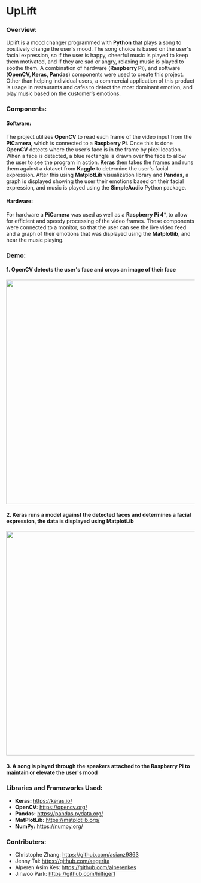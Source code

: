 # UpLift
### Overview:
Uplift is a mood changer programmed with **Python** that plays a song to positively change the user's mood. The song choice is based on the user's facial expression, so if the user is happy, cheerful music is played to keep them motivated, and if they are sad or angry, relaxing music is played to soothe them. A combination of hardware (**Raspberry Pi**), and software (**OpenCV, Keras, Pandas**) components were used to create this project. 
<br />
Other than helping individual users, a commercial application of this product is usage in restaurants and cafes to detect the most dominant emotion, and play music based on the customer’s emotions.


### Components:
#### Software:
The project utilizes **OpenCV** to read each frame of the video input from the **PiCamera**, which is connected to a **Raspberry Pi**. Once this is done **OpenCV** detects where the user’s face is in the frame by pixel location. When a face is detected, a blue rectangle is drawn over the face to allow the user to see the program in action. **Keras** then takes the frames and runs them against a dataset from **Kaggle** to determine the user's facial expression. After this using **MatplotLib** visualization library and **Pandas**, a graph is displayed showing the user their emotions based on their facial expression, and music is played using the **SimpleAudio** Python package.

#### Hardware:
For hardware a **PiCamera** was used as well as a **Raspberry Pi 4***, to allow for efficient and speedy processing of the video frames. These components were connected to a monitor, so that the user can see the live video feed and a graph of their emotions that was displayed using the **Matplotlib**, and hear the music playing.


### Demo:
#### 1. OpenCV detects the user's face and crops an image of their face
<img src="https://user-images.githubusercontent.com/66835262/103143615-f19e3880-46e7-11eb-9e94-6a8dc7155ed4.png" width="600px">

#### 2. Keras runs a model against the detected faces and determines a facial expression, the data is displayed using MatplotLib
<img src="https://user-images.githubusercontent.com/66835262/103143643-6a9d9000-46e8-11eb-82e7-1dae90e5593f.png" width="600px">

#### 3. A song is played through the speakers attached to the Raspberry Pi to maintain or elevate the user's mood 


### Libraries and Frameworks Used:
* **Keras:** https://keras.io/
* **OpenCV:** https://opencv.org/
* **Pandas:** https://pandas.pydata.org/
* **MatPlotLib:** https://matplotlib.org/
* **NumPy:** https://numpy.org/


### Contributers:
* Christophe Zhang: https://github.com/asianz9863
* Jenny Tai: https://github.com/aegerita
* Alperen Asim Kes: https://github.com/alperenkes
* Jinwoo Park: https://github.com/hilfiger1

